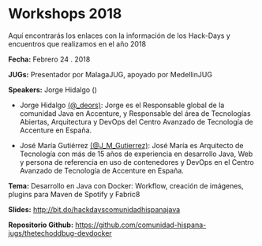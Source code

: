 # Workshops 2018

Aquí encontrarás los enlaces con la información de los Hack-Days y encuentros que realizamos en el año 2018

**Fecha:** Febrero 24 . 2018

**JUGs:** Presentador por MalagaJUG, apoyado por MedellinJUG 

**Speakers:** Jorge Hidalgo ()

* Jorge Hidalgo [(@_deors)](https://twitter.com/_deors): Jorge es el Responsable global de la comunidad Java en Accenture, y Responsable del área de Tecnologías Abiertas, Arquitectura y DevOps del Centro Avanzado de Tecnología de Accenture en España.

* José María Gutiérrez [(@J_M_Gutierrez)](https://twitter.com/J_M_Gutierrez): José María es Arquitecto de Tecnología con más de 15 años de experiencia en desarrollo Java, Web y persona de referencia en uso de contenedores y DevOps en el Centro Avanzado de Tecnología de Accenture en España.

**Tema:** Desarrollo en Java con Docker: Workflow, creación de imágenes, plugins para Maven de Spotify y Fabric8

**Slides:** http://bit.do/hackdayscomunidadhispanajava

**Repositorio Github:** https://github.com/comunidad-hispana-jugs/thetechoddbug-devdocker
